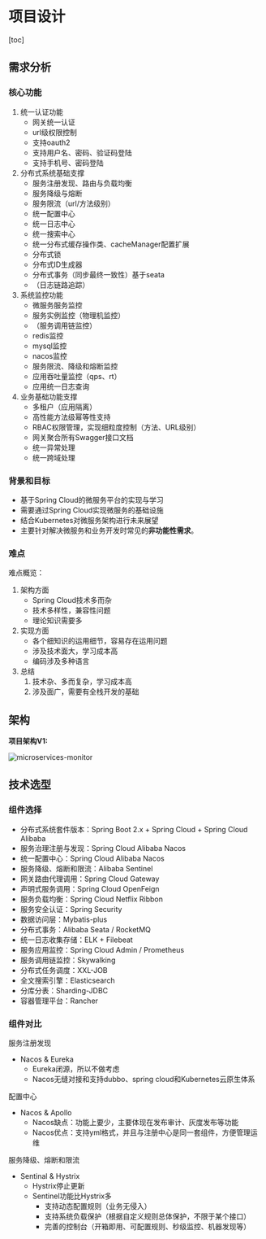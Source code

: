 # 项目设计

[toc]



## 需求分析

### 核心功能

1. 统一认证功能
   - 网关统一认证
   - url级权限控制
   - 支持oauth2
   - 支持用户名、密码、验证码登陆
   - 支持手机号、密码登陆
2. 分布式系统基础支撑
   - 服务注册发现、路由与负载均衡
   - 服务降级与熔断
   - 服务限流（url/方法级别）
   - 统一配置中心
   - 统一日志中心
   - 统一搜索中心
   - 统一分布式缓存操作类、cacheManager配置扩展
   - 分布式锁
   - 分布式ID生成器
   - 分布式事务（同步最终一致性）基于seata
   - （日志链路追踪）
3. 系统监控功能
   - 微服务服务监控
   - 服务实例监控（物理机监控）
   - （服务调用链监控）
   - redis监控
   - mysql监控
   - nacos监控
   - 服务限流、降级和熔断监控
   - 应用吞吐量监控（qps、rt）
   - 应用统一日志查询
4. 业务基础功能支撑
   - 多租户（应用隔离）
   - 高性能方法级幂等性支持
   - RBAC权限管理，实现细粒度控制（方法、URL级别）
   - 网关聚合所有Swagger接口文档
   - 统一异常处理
   - 统一跨域处理

### 背景和目标

- 基于Spring Cloud的微服务平台的实现与学习
- 需要通过Spring Cloud实现微服务的基础设施
- 结合Kubernetes对微服务架构进行未来展望
- 主要针对解决微服务和业务开发时常见的**非功能性需求**。

### 难点

难点概览：

1. 架构方面
   - Spring Cloud技术多而杂
   - 技术多样性，兼容性问题
   - 理论知识需要多
2. 实现方面
   - 各个细知识的运用细节，容易存在运用问题
   - 涉及技术面大，学习成本高
   - 编码涉及多种语言
3. 总结
   1. 技术杂、多而复杂，学习成本高
   2. 涉及面广，需要有全栈开发的基础

## 架构

**项目架构V1:**

![microservices-monitor](https://cdn.jsdelivr.net/gh/edgarding77/microservice-platform-doc@latest/image/microservices-monitor.jpg)

## 技术选型

### 组件选择

- 分布式系统套件版本：Spring Boot 2.x + Spring Cloud + Spring Cloud Alibaba
- 服务治理注册与发现：Spring Cloud Alibaba Nacos
- 统一配置中心：Spring Cloud Alibaba Nacos
- 服务降级、熔断和限流：Alibaba Sentinel
- 网关路由代理调用：Spring Cloud Gateway
- 声明式服务调用：Spring Cloud OpenFeign
- 服务负载均衡：Spring Cloud Netflix Ribbon
- 服务安全认证：Spring Security
- 数据访问层：Mybatis-plus
- 分布式事务：Alibaba Seata / RocketMQ
- 统一日志收集存储：ELK + Filebeat
- 服务应用监控：Spring Cloud Admin / Prometheus
- 服务调用链监控：Skywalking
- 分布式任务调度：XXL-JOB
- 全文搜索引擎：Elasticsearch
- 分库分表：Sharding-JDBC
- 容器管理平台：Rancher

### 组件对比

服务注册发现

- Nacos & Eureka
  - Eureka闭源，所以不做考虑
  - Nacos无缝对接和支持dubbo、spring cloud和Kubernetes云原生体系

配置中心

- Nacos & Apollo
  - Nacos缺点：功能上要少，主要体现在发布审计、灰度发布等功能
  - Nacos优点：支持yml格式，并且与注册中心是同一套组件，方便管理运维

服务降级、熔断和限流

- Sentinal & Hystrix
  - Hystrix停止更新
  - Sentinel功能比Hystrix多
    - 支持动态配置规则（业务无侵入）
    - 支持系统负载保护（根据自定义规则总体保护，不限于某个接口）
    - 完善的控制台（开箱即用、可配置规则、秒级监控、机器发现等）

